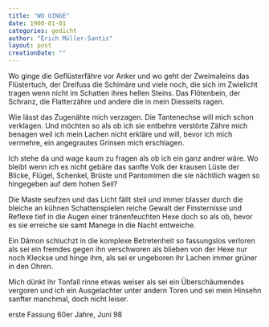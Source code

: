 ```yaml
---
title: "WO GINGE"
date: 1900-01-01
categories: gedicht
author: "Erich Müller-Santis"
layout: post
creationDate: ""
---
```

Wo ginge die Geflüsterfähre
vor Anker und wo geht der Zweimaleins
das Flüstertuch, der Dreifuss die Schimäre
und viele noch, die sich im Zwielicht tragen
wenn nicht im Schatten ihres hellen Steins.
Das Flötenbein, der Schranz, die Flatterzähre
und andere die in mein Diesseits ragen.

Wie lässt das Zugenähte mich verzagen.
Die Tantenechse will mich schon verklagen.
Und möchten so als ob ich sie entbehre
verstörte Zähre mich benagen
weil ich mein Lachen nicht erkläre
und will, bevor ich mich vermehre,
ein angegrautes Grinsen mich erschlagen.

Ich stehe da und wage kaum zu fragen
als ob ich ein ganz andrer wäre.
Wo bleibt wenn ich es nicht gebäre
das sanfte Volk der krausen Lüste
der Blicke, Flügel, Schenkel, Brüste
und Pantomimen die sie nächtlich wagen
so hingegeben auf dem hohen Seil?

Die Maste seufzen und das Licht fällt steil
und immer blasser durch die bleiche
an kühnen Schattenspielen reiche
Gewalt der Finsternisse und Reflexe
tief in die Augen einer tränenfeuchten Hexe
doch so als ob, bevor es sie erreiche
sie samt Manege in die Nacht entweiche.

Ein Dämon schluchzt in die komplexe
Betretenheit so fassungslos verloren
als sei ein fremdes gegen ihn verschworen
als blieben von der Hexe nur noch Kleckse
und hinge ihm, als sei er ungeboren
ihr Lachen immer grüner in den Ohren.

Mich dünkt ihr Tonfall rinne etwas weiser
als sei ein Überschäumendes vergoren
und ich ein Ausgelachter unter andern Toren
und sei mein Hinsehn sanfter manchmal, doch nicht leiser.

erste Fassung 60er Jahre, Juni 98
